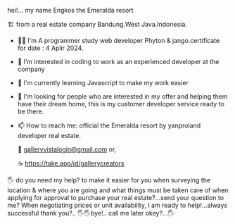 hei!... my name Engkos the Emeralda resort


🏗️ from a real estate company Bandung.West Java.Indonesia.


- 👩‍💻 I'm A programmer study web developer Phyton & jango.certificate for date : 4 Aplir 2024.
- 👀 I’m interested in coding to work as an experienced developer at the company
- 🌱 I'm currently learning Javascript to make my work easier
- 🎯  I'm looking for people who are interested in my offer and helping them have their dream home, this is my customer developer service ready to be there.
- 📫 How to reach me: official the Emeralda resort by yanproland developer real estate.
  
   📝 galleryvistalogin@gmail.com or,
   
   ☕ https://take.app/id/gallerycreators
     
🖐️ do you need my help? to make it easier for you when surveying the location & where you are going and what things must be taken care of when applying for approval to purchase your real estate?...send your question to me? When negotiating prices or unit availability, I am ready to help!...always successful thank you?.. 🖐️🖐️bye!.. call me later okey?...🖐️